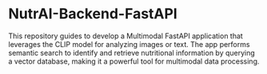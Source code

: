 # NutrAI-Backend-FastAPI
This repository guides to develop a Multimodal FastAPI application that leverages the CLIP model for analyzing images or text. The app performs semantic search to identify and retrieve nutritional information by querying a vector database, making it a powerful tool for multimodal data processing.
